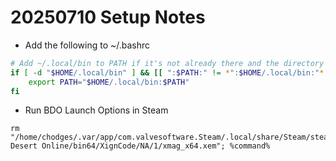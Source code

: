 # 20250710 Setup Notes
- Add the following to ~/.bashrc
```bash
# Add ~/.local/bin to PATH if it's not already there and the directory exists
if [ -d "$HOME/.local/bin" ] && [[ ":$PATH:" != *":$HOME/.local/bin:"* ]]; then
    export PATH="$HOME/.local/bin:$PATH"
fi
```
- Run BDO Launch Options in Steam
```shell
rm "/home/chodges/.var/app/com.valvesoftware.Steam/.local/share/Steam/steamapps/common/Black Desert Online/bin64/XignCode/NA/1/xmag_x64.xem"; %command%
```